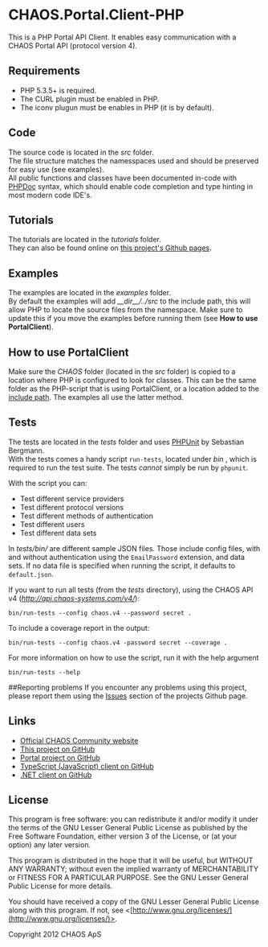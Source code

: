 CHAOS.Portal.Client-PHP
=========================

This is a PHP Portal API Client. It enables easy communication with a CHAOS Portal API (protocol version 4).

## Requirements
 - PHP 5.3.5+ is required.
 - The CURL plugin must be enabled in PHP.
 - The iconv plugun must be enables in PHP (it is by default).

## Code
The source code is located in the *src* folder.  
The file structure matches the namesspaces used and should be preserved for easy use (see examples).  
All public functions and classes have been documented in-code with [PHPDoc](http://www.phpdoc.de/) syntax,
which should enable code completion and type hinting in most modern code IDE's.

## Tutorials
The tutorials are located in the *tutorials* folder.  
They can also be found online on [this project's Github pages](http://chaos-community.github.com/CHAOS.Portal.Client-PHP/).

## Examples
The examples are located in the *examples* folder.  
By default the examples will add *\_\_dir\_\_/../src* to the include path, this will allow PHP to locate the source files from the namespace.
Make sure to update this if you move the examples before running them (see **How to use PortalClient**).

## How to use PortalClient
Make sure the *CHAOS* folder (located in the *src* folder) is copied to a location where PHP is configured to look for classes.
This can be the same folder as the PHP-script that is using PortalClient, or a location added to the [include path](http://php.net/manual/en/function.set-include-path.php).
The examples all use the latter method.

## Tests
The tests are located in the *tests* folder and uses [PHPUnit](http://phpunit.de/manual/current/en/index.html) by Sebastian Bergmann.  
With the tests comes a handy script `run-tests`, located under *bin* , which is required to run the test suite. The tests *cannot* simply be run by `phpunit`.  

With the script you can:

 - Test different service providers
 - Test different protocol versions
 - Test different methods of authentication
 - Test different users
 - Test different data sets

In *tests/bin/* are different sample JSON files. Those include config files, with and without authentication using the `EmailPassword` extension, and data sets. If no data file is specified when running the script, it defaults to `default.json`.

If you want to run all tests (from the *tests* directory), using the CHAOS API v4 (*http://api.chaos-systems.com/v4/*):
    
    bin/run-tests --config chaos.v4 --password secret .

To include a coverage report in the output:
    
    bin/run-tests --config chaos.v4 -password secret --coverage .

For more information on how to use the script, run it with the help argument
    
    bin/run-tests --help

##Reporting problems
If you encounter any problems using this project, please report them using the [Issues](https://github.com/CHAOS-Community/CHAOS.Portal.Client-PHP/issues) section of the projects Github page.

## Links
 - [Official CHAOS Community website](http://www.chaos-community.org/)
 - [This project on GitHub](https://github.com/CHAOS-Community/CHAOS.Portal.Client-PHP)
 - [Portal project on GitHub](https://github.com/CHAOS-Community/Portal)
 - [TypeScript (JavaScript) client on GitHub](https://github.com/CHAOS-Community/CHAOS.Portal.Client-TypeScript)
 - [.NET client on GitHub](https://github.com/CHAOS-Community/CHAOS.Portal.Client-.NET)

## License
This program is free software: you can redistribute it and/or modify
it under the terms of the GNU Lesser General Public License as published by
the Free Software Foundation, either version 3 of the License, or
(at your option) any later version.

This program is distributed in the hope that it will be useful,
but WITHOUT ANY WARRANTY; without even the implied warranty of
MERCHANTABILITY or FITNESS FOR A PARTICULAR PURPOSE.  See the
GNU Lesser General Public License for more details.

You should have received a copy of the GNU Lesser General Public License
along with this program.  If not, see <[http://www.gnu.org/licenses/](http://www.gnu.org/licenses/)>.

Copyright 2012 CHAOS ApS

